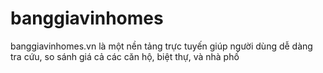 # banggiavinhomes
banggiavinhomes.vn là một nền tảng trực tuyến giúp người dùng dễ dàng tra cứu, so sánh giá cả các căn hộ, biệt thự, và nhà phố
